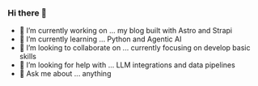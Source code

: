 ### Hi there 👋

- 🔭 I’m currently working on ... my blog built with Astro and Strapi 
- 🌱 I’m currently learning ... Python and Agentic AI
- 👯 I’m looking to collaborate on ... currently focusing on develop basic skills
- 🤔 I’m looking for help with ... LLM integrations and data pipelines
- 💬 Ask me about ... anything
